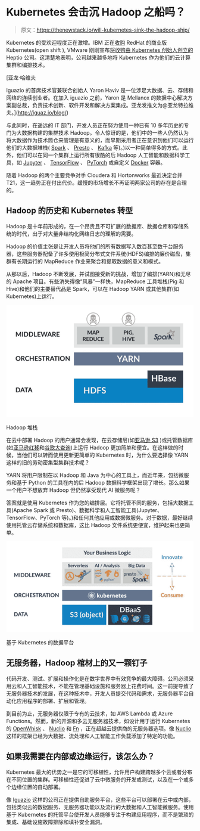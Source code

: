 # Kubernetes 会击沉 Hadoop 之船吗？

> 原文：<https://thenewstack.io/will-kubernetes-sink-the-hadoop-ship/>

Kubernetes 的受欢迎程度正在激增。IBM 正在[收购](https://thenewstack.io/turning-blue-ibm-to-acquire-red-hat/) RedHat 的商业版 Kubernetes(open shift ), VMware 刚刚宣布[将收购由 Kubernetes 创始人创立的](https://thenewstack.io/vmware-to-acquire-heptio-to-boost-enterprise-kubernetes-expertise/) Heptio 公司。这清楚地表明，公司越来越多地将 Kubernetes 作为他们的云计算集群和编排技术。

 [亚龙·哈维夫

Iguazio 的首席技术官兼联合创始人 Yaron Haviv 是一位涉足大数据、云、存储和网络的连续创业者。在加入 iguazio 之前，Yaron 是 Mellanox 的数据中心解决方案副总裁，负责技术创新、软件开发和解决方案集成。亚龙发推文为@亚龙特拉维夫。](http://iguaz.io/blog/) 

与此同时，在遥远的 IT 部门，开发人员正在努力使用一种已有 10 多年历史的专门为大数据构建的集群技术 Hadoop。令人惊讶的是，他们中的一些人仍然认为将大数据作为技术筒仓来管理是有意义的，而早期采用者正在意识到他们可以运行他们的大数据堆栈( [Spark](https://spark.apache.org/) 、 [Presto](https://prestodb.io/) 、 [Kafka](https://kafka.apache.org/) 等)。)以一种简单得多的方式。此外，他们可以在同一个集群上运行所有很酷的后 Hadoop 人工智能和数据科学工具，如 [Jupyter](http://jupyter.org/) 、 [TensorFlow](https://www.tensorflow.org/) 、 [PyTorch](https://pytorch.org/) 或自定义 [Docker](https://www.docker.com/) 容器。

随着 Hadoop 的两个主要竞争对手 Cloudera 和 Hortonworks 最近决定合并 T21，这一趋势正在付出代价。缓慢的市场增长不再证明两家公司的存在是合理的。

## Hadoop 的历史和 Kubernetes 转型

Hadoop 是十年前形成的，在一个昂贵且不可扩展的数据库、数据仓库和存储系统的时代，出于对大量非结构化网络日志的理解的需要。

Hadoop 的价值主张是让开发人员将他们的所有数据写入数百甚至数千台服务器，这些服务器配备了许多使用极简分布式文件系统(HDFS)编排的廉价磁盘，集群有长期运行的 MapReduce 作业来聚合和提取数据的意义和模式。

从那以后，Hadoop 不断发展，并试图接受新的挑战，增加了编排(YARN)和无尽的 Apache 项目。有些消失得像“风暴”一样快，MapReduce 工具堆栈(Pig 和 Hive)和他们的主要替代品是 Spark，可以在 Hadoop YARN 或其他集群(如 Kubernetes)上运行。

[![](img/40fa8beb33875069bb3d2645e1c4839a.png)](https://cdn.thenewstack.io/media/2018/11/ede17dc7-graph1.jpg)

Hadoop 堆栈

在云中部署 Hadoop 的用户通常会发现，在云存储层(如[亚马逊 S3](https://aws.amazon.com/s3/) )或托管数据库(如[亚马逊红移](https://aws.amazon.com/redshift/)和[谷歌大查询](https://cloud.google.com/bigquery/))上运行 Hadoop 更加简单和便宜。在这样做的时候，当他们可以转而使用更新更简单的 Kubernetes 时，为什么要选择像 YARN 这样的旧的劳动密集型集群技术呢？

YARN 将用户限制在以 Hadoop 和 Java 为中心的工具上，而近年来，包括微服务和基于 Python 的工具在内的后 Hadoop 数据科学框架出现了增长。那么如果一个用户不想放弃 Hadoop 但仍然享受现代 AI 微服务呢？

答案就是使用 Kubernetes 作为您的编排层。它将托管不同的服务，包括大数据工具(Apache Spark 或 Presto)、数据科学和人工智能工具(Jupyter、TensorFlow、PyTorch 等)。)和任何其他应用或数据微服务。对于数据，最好继续使用托管云存储系统和数据库，这比 Hadoop 文件系统更便宜，维护起来也更简单。

[![](img/eb13f7dac8c1931d12018658580af925.png)](https://cdn.thenewstack.io/media/2018/11/9b8d7bcd-graph2.jpg)

基于 Kubernetes 的数据平台

## 无服务器，Hadoop 棺材上的又一颗钉子

代码开发、测试、扩展和操作化是在数字世界中有效竞争的最大障碍。公司必须采用云和人工智能技术，不能在管理基础设施和服务器上花费时间。这一前提导致了无服务器技术的发展，在这种技术中，开发人员提交代码和需求，无服务器平台自动化应用程序的部署、扩展和管理。

到目前为止，无服务器仅限于专有的云技术，如 AWS Lambda 或 Azure Functions。然而，新的开源和多云无服务器技术，如设计用于运行 Kubernetes 的 [OpenWhisk](https://openwhisk.apache.org/) 、 [Nuclio](http://www.nuclio.io) 和 [Fn](https://github.com/fnproject/fn) ，正在超越云提供商的无服务器选项。像 [Nuclio](http://www.nuclio.io) 这样的框架已经为大数据、流处理和人工智能工作负载添加了特定的功能。

## 如果我需要在内部或边缘运行，该怎么办？

Kubernetes 最大的优势之一是它的可移植性，允许用户构建跨越多个云或者分布在不同位置的集群。可移植性还促进了云中微服务的开发或测试，以及在一个或多个边缘位置的自动部署。

像 [Iguazio](http://www.iguazio.com) 这样的公司正在提供自助服务平台，这些平台可以部署在云中或内部，包括类似云的数据服务、无服务器功能以及流行的大数据和人工智能微服务。使用基于 Kubernetes 的托管平台使开发人员能够专注于构建应用程序，而不是繁琐的集成、基础设施故障排除和填补安全漏洞。

<svg xmlns:xlink="http://www.w3.org/1999/xlink" viewBox="0 0 68 31" version="1.1"><title>Group</title> <desc>Created with Sketch.</desc></svg>